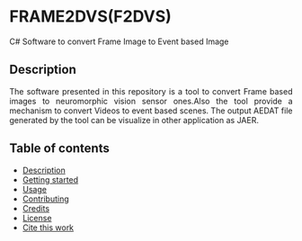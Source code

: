 # FRAME2DVS(F2DVS)
C# Software to convert Frame Image to Event based Image

<h2 name="Description">Description</h2>
<p align="justify">
The software presented in this repository is a tool to convert Frame based images to neuromorphic vision sensor ones.Also the tool provide a mechanism to convert Videos to event based scenes.
The output AEDAT file generated by the tool can be visualize in other application as JAER.
<h2>Table of contents</h2>
<p align="justify">
<ul>
<li><a href="#Description">Description</a></li>
<li><a href="#GettingStarted">Getting started</a></li>
<li><a href="#Usage">Usage</a></li>
<li><a href="#Contributing">Contributing</a></li>
<li><a href="#Credits">Credits</a></li>
<li><a href="#License">License</a></li>
<li><a href="#Cite">Cite this work</a></li>
</ul>
</p>
